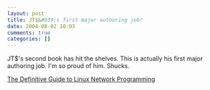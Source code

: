 ```yaml
---
layout: post
title: JT$&#039;s first major authoring job!
date: 2004-08-02 10:03
comments: true
categories: []
---
```

JT$'s second book has hit the shelves. This is actually his first major authoring job. I'm so proud of him. Shucks.

<a href="http://www.amazon.com/exec/obidos/tg/detail/-/1590593227/ref%3Dpd%5Fsl%5Faw%5Falx-jeb-9-1%5Fbook%5F5675405%5F1/002-5172477-3064806">The Definitive Guide to Linux Network Programming</a>
